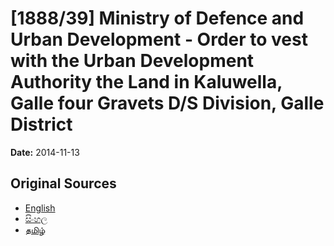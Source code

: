 # [1888/39] Ministry of Defence and Urban Development - Order to vest with the Urban Development Authority the Land in Kaluwella, Galle four Gravets D/S Division, Galle District

**Date:** 2014-11-13

## Original Sources

- [English](https://documents.gov.lk/view/extra-gazettes/2014/11/1888-39_E.pdf)
- [සිංහල](https://documents.gov.lk/view/extra-gazettes/2014/11/1888-39_S.pdf)
- [தமிழ்](https://documents.gov.lk/view/extra-gazettes/2014/11/1888-39_T.pdf)
